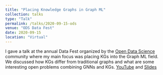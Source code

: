 ```yaml
---
title: "Placing Knowledge Graphs in Graph ML"
collection: talks
type: "Talk"
permalink: /talks/2020-09-15-ods
venue: "ODS Data Fest"
date: 2020-09-15
location: "Virtual"
---
```


I gave a talk at the annual Data Fest organized by the [Open Data Science](https://ods.ai/) community where my main focus was placing KGs into the Graph ML field. We discussed how KGs differ from traditional graphs and what are some interesting open problems combining GNNs and KGs.
[YouTube](https://www.youtube.com/watch?v=c386GSjlAoU&list=PLTlO6nV_TaGCNonxi1NJk-oYHdzkD8nwF&index=26) and [Slides](/files/2020/ODS_DataFest_Galkin.pdf)
